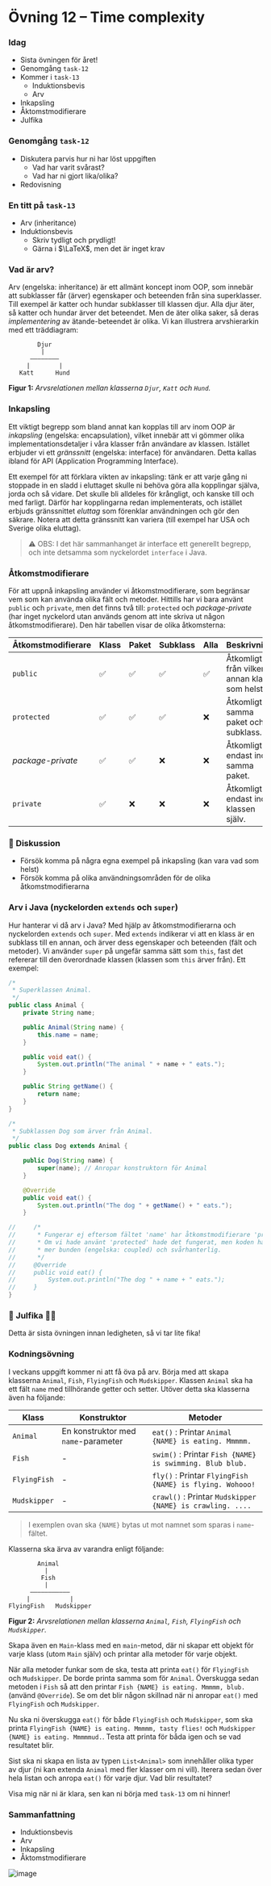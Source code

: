 # **Övning 12 – Time complexity**

### **Idag**
* Sista övningen för året!
* Genomgång `task-12`
* Kommer i `task-13`
    * Induktionsbevis
    * Arv
* Inkapsling
* Åktomstmodifierare
* Julfika


### **Genomgång `task-12`**
* Diskutera parvis hur ni har löst uppgiften
    * Vad har varit svårast?
    * Vad har ni gjort lika/olika?
* Redovisning

### **En titt på `task-13`**
* Arv (inheritance)
* Induktionsbevis
    * Skriv tydligt och prydligt!
    * Gärna i $\LaTeX$, men det är inget krav

### **Vad är arv?**
Arv (engelska: inheritance) är ett allmänt koncept inom OOP, som innebär att subklasser får (ärver) egenskaper och beteenden från sina superklasser. Till exempel är katter och hundar subklasser till klassen djur. Alla djur äter, så katter och hundar ärver det beteendet. Men de äter olika saker, så deras *implementering* av ätande-beteendet är olika. Vi kan illustrera arvshierarkin med ett träddiagram:

```
        Djur
         |
      ––––––––
     |        |
   Katt      Hund
```
**Figur 1:** *Arvsrelationen mellan klasserna `Djur`, `Katt` och `Hund`.*

### **Inkapsling**
Ett viktigt begrepp som bland annat kan kopplas till arv inom OOP är *inkapsling* (engelska: encapsulation), vilket innebär att vi gömmer olika implementationsdetaljer i våra klasser från användare av klassen. Istället erbjuder vi ett *gränssnitt* (engelska: interface) för användaren. Detta kallas ibland för API (Application Programming Interface).

Ett exempel för att förklara vikten av inkapsling: tänk er att varje gång ni stoppade in en sladd i eluttaget skulle ni behöva göra alla kopplingar själva, jorda och så vidare. Det skulle bli alldeles för krångligt, och kanske till och med farligt. Därför har kopplingarna redan implementerats, och istället erbjuds gränssnittet *eluttag* som förenklar användningen och gör den säkrare. Notera att detta gränssnitt kan variera (till exempel har USA och Sverige olika eluttag).

> ⚠️ OBS: I det här sammanhanget är interface ett generellt begrepp, och inte detsamma som nyckelordet `interface` i Java.

### **Åtkomstmodifierare**

För att uppnå inkapsling använder vi åtkomstmodifierare, som begränsar vem som kan använda olika fält och metoder. Hittills har vi bara använt `public` och `private`, men det finns två till: `protected` och *package-private* (har inget nyckelord utan används genom att inte skriva ut någon åtkomstmodifierare). Den här tabellen visar de olika åtkomsterna:

| Åtkomstmodifierare | Klass | Paket | Subklass | Alla | Beskrivning |
|--------------------|------|--------|---------|------|---|
| `public`           | ✅   | ✅     | ✅      | ✅   | Åtkomligt från vilken annan klass som helst. |
| `protected`        | ✅   | ✅     | ✅      | ❌  | Åtkomligt i samma paket och subklass. |
| *package-private*  | ✅   | ✅     | ❌     | ❌  | Åtkomligt endast inom samma paket. |
| `private`          | ✅   | ❌    | ❌     | ❌  | Åtkomligt endast inom klassen själv. |

### **💬 Diskussion**
* Försök komma på några egna exempel på inkapsling (kan vara vad som helst)
* Försök komma på olika användningsområden för de olika åtkomstmodifierarna

### **Arv i Java (nyckelorden `extends` och `super`)**
Hur hanterar vi då arv i Java? Med hjälp av åtkomstmodifierarna och nyckelorden `extends` och `super`. Med `extends` indikerar vi att en klass är en subklass till en annan, och ärver dess egenskaper och beteenden (fält och metoder). Vi använder `super` på ungefär samma sätt som `this`, fast det refererar till den överordnade klassen (klassen som `this` ärver från). Ett exempel:

```java
/*
 * Superklassen Animal.
 */
public class Animal {
    private String name;

    public Animal(String name) {
        this.name = name;
    }

    public void eat() {
        System.out.println("The animal " + name + " eats.");
    }

    public String getName() {
        return name;
    }
}

/*
 * Subklassen Dog som ärver från Animal.
 */
public class Dog extends Animal { 

    public Dog(String name) {
        super(name); // Anropar konstruktorn för Animal
    }

    @Override
    public void eat() {
        System.out.println("The dog " + getName() + " eats.");
    }

//     /*
//      * Fungerar ej eftersom fältet 'name' har åtkomstmodifierare 'private'.
//      * Om vi hade använt 'protected' hade det fungerat, men koden hade blivit
//      * mer bunden (engelska: coupled) och svårhanterlig.
//      */
//     @Override
//     public void eat() {
//         System.out.println("The dog " + name + " eats.");
//     }
}
```

### **🎅 Julfika 🧑‍🎄**
Detta är sista övningen innan ledigheten, så vi tar lite fika!

### **Kodningsövning**
I veckans uppgift kommer ni att få öva på arv. Börja med att skapa klasserna `Animal`, `Fish`, `FlyingFish` och `Mudskipper`. Klassen `Animal` ska ha ett fält `name` med tillhörande getter och setter. Utöver detta ska klasserna även ha följande:

| Klass        | Konstruktor                         | Metoder                                 |
|--------------|-------------------------------------|-----------------------------------------|
| `Animal`       | En konstruktor med `name`-parameter | `eat()` : Printar `Animal {NAME} is eating. Mmmmm.` |
| `Fish`         | -                                   | `swim()` : Printar `Fish {NAME} is swimming. Blub blub.` |
| `FlyingFish`   | -                                   | `fly()` : Printar `FlyingFish {NAME} is flying. Wohooo!` |
| `Mudskipper`   | -                                   | `crawl()` : Printar `Mudskipper {NAME} is crawling. ....` |

> I exemplen ovan ska `{NAME}` bytas ut mot namnet som sparas i `name`-fältet.

Klasserna ska ärva av varandra enligt följande:

```
        Animal
          |
         Fish
          |
      –––––––––––
     |           |
FlyingFish   Mudskipper
```
**Figur 2:** *Arvsrelationen mellan klasserna `Animal`, `Fish`, `FlyingFish` och `Mudskipper`.*

Skapa även en `Main`-klass med en `main`-metod, där ni skapar ett objekt för varje klass (utom `Main` själv) och printar alla metoder för varje objekt.

När alla metoder funkar som de ska, testa att printa `eat()` för `FlyingFish` och `Mudskipper`. De borde printa samma som för `Animal`. Överskugga sedan metoden i `Fish` så att den printar `Fish {NAME} is eating. Mmmmm, blub.` (använd `@Override`). Se om det blir någon skillnad när ni anropar `eat()` med `FlyingFish` och `Mudskipper`.

Nu ska ni överskugga `eat()` för både `FlyingFish` och `Mudskipper`, som ska printa `FlyingFish {NAME} is eating. Mmmmm, tasty flies!` och `Mudskipper {NAME} is eating. Mmmmmud.`. Testa att printa för båda igen och se vad resultatet blir.

Sist ska ni skapa en lista av typen `List<Animal>` som innehåller olika typer av djur (ni kan extenda `Animal` med fler klasser om ni vill). Iterera sedan över hela listan och anropa `eat()` för varje djur. Vad blir resultatet?

Visa mig när ni är klara, sen kan ni börja med `task-13` om ni hinner!

### **Sammanfattning**
* Induktionsbevis
* Arv
* Inkapsling
* Åktomstmodifierare

![image](god-jul.jpg)
